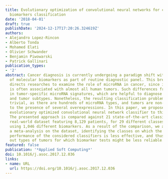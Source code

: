 ```yaml
---
title: Evolutionary optimization of convolutional neural networks for cancer miRNA
  biomarkers classification
date: '2018-04-01'
draft: true
publishDate: '2024-12-17T17:20:26.324619Z'
authors:
- Alejandro Lopez-Rincon
- Alberto Tonda
- Mohamed Elati
- Olivier Schwander
- Benjamin Piwowarski
- Patrick Gallinari
publication_types:
- '2'
abstract: Cancer diagnosis is currently undergoing a paradigm shift with the incorporation
  of molecular biomarkers as part of routine diagnostic panel. This breakthrough discovery
  directs researches to examine the role of microRNA in cancer, since its deregulation
  is often associated with almost all human tumors. Such differences frequently recur
  in tumor-specific microRNA signatures, which are helpful to diagnose tissue of origin
  and tumor subtypes. Nonetheless, the resulting classification problem is far from
  trivial, as there are hundreds of microRNA types, and tumors are non-linearly correlated
  to the presence of several overexpressions. In this paper, we propose to apply an
  evolutionary optimized convolutional neural network classifier to this complex task.
  The presented approach is compared against 21 state-of-the-art classifiers, on a
  real-world dataset featuring 8,129 patients, for 29 different classes of tumors,
  using 1,046 different biomarkers. As a result of the comparison, we also present
  a meta-analysis on the dataset, identifying the classes on which the collective
  performance of the considered classifiers is less effective, and thus possibly singling
  out types of tumors for which biomarker tests might be less reliable.
featured: false
publication: '*Applied Soft Computing*'
doi: 10.1016/j.asoc.2017.12.036
links:
- name: URL
  url: https://doi.org/10.1016/j.asoc.2017.12.036
---
```


